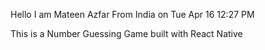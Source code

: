 Hello I am Mateen Azfar From India on Tue Apr 16 12:27 PM

This is a Number Guessing Game built with React Native